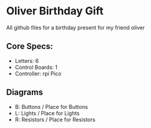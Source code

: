 # Oliver Birthday Gift
All github files for a birthday present for my friend oliver

## Core Specs:
- Letters: 6
- Control Boards: 1
- Controller: rpi Pico

## Diagrams
- B: Buttons / Place for Buttons
- L: Lights / Place for Lights
- R: Resistors / Place for Resistors

